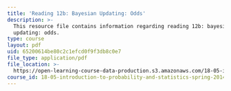 ```yaml
---
title: 'Reading 12b: Bayesian Updating: Odds'
description: >-
  This resource file contains information regarding reading 12b: bayesian
  updating: odds.
type: course
layout: pdf
uid: 65200614be80c2c1efcd0f9f3db8c0e7
file_type: application/pdf
file_location: >-
  https://open-learning-course-data-production.s3.amazonaws.com/18-05-introduction-to-probability-and-statistics-spring-2014/65200614be80c2c1efcd0f9f3db8c0e7_MIT18_05S14_Reading12b.pdf
course_id: 18-05-introduction-to-probability-and-statistics-spring-2014
---
```

